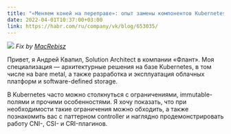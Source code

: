 ```yaml
---
title: "«Меняем коней на переправе»: опыт замены компонентов Kubernetes на работающем кластере"
date: 2022-04-01T10:37:00+03:00
link: https://habr.com/ru/company/vk/blog/653035/
---
```


![](https://habrastorage.org/webt/ch/gl/xn/chglxn53qb8qqo-hou3qxtcx5xc.png)
*Fix by [MacRebisz](https://www.deviantart.com/macrebisz)*

Привет, я Андрей Квапил, Solution Architect в компании «Флант». Моя специализация — архитектурные решения на базе Kubernetes, в том числе на bare metal, а также разработка и эксплуатация облачных платформ и software-defined storage. 

В Kubernetes часто можно столкнуться с ограничениями, immutable-полями и прочими особенностями. Я хочу показать, что при необходимости такие ограничения можно обходить, а также познакомить вас с паттерном controller и наглядно продемонстрировать работу CNI-, CSI- и CRI-плагинов.

<!--more-->
